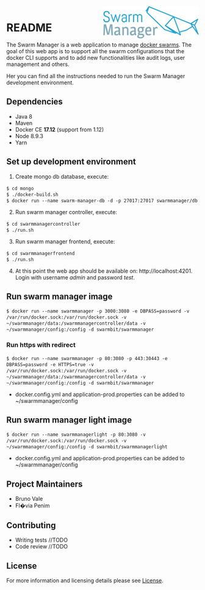 <img align="right" alt="Swarm Manager logo" width="250" src="SwarmManager.png">

# README #

The Swarm Manager is a web application to manage [docker swarms](https://docs.docker.com/engine/swarm/). The goal of this web app is to support all the swarm configurations that the docker CLI supports and to add new functionalities like audit logs, user management and others.

Her you can find all the instructions needed to run the Swarm Manager development environment.

## Dependencies
* Java 8
* Maven
* Docker CE **17.12** (support from 1.12)
* Node 8.9.3
* Yarn

## Set up development environment
1. Create mongo db database, execute:
```
$ cd mongo
$ ./docker-build.sh
$ docker run --name swarm-manager-db -d -p 27017:27017 swarmmanager/db
```
2. Run swarm manager controller, execute:
```
$ cd swarmmanagercontroller
$ ./run.sh
```
3. Run swarm manager frontend, execute:
```
$ cd swarmmanagerfrontend
$ ./run.sh
```
4. At this point the web app should be available on: http://localhost:4201.
Login with username *admin* and password *test*.

## Run swarm manager image
```
$ docker run --name swarmmanager -p 3000:3080 -e DBPASS=password -v /var/run/docker.sock:/var/run/docker.sock -v ~/swarmmanager/data:/swarmmanagercontroller/data -v ~/swarmmanager/config:/config -d swarmbit/swarmmanager
```

### Run https with redirect
```
$ docker run --name swarmmanager -p 80:3080 -p 443:30443 -e DBPASS=password -e HTTPS=true -v /var/run/docker.sock:/var/run/docker.sock -v ~/swarmmanager/data:/swarmmanagercontroller/data -v ~/swarmmanager/config:/config -d swarmbit/swarmmanager
```

* docker.config.yml and application-prod.properties can be added to ~/swarmmanager/config

## Run swarm manager light image
```
$ docker run --name swarmmanagerlight -p 80:3080 -v /var/run/docker.sock:/var/run/docker.sock -v ~/swarmmanager/config:/config -d swarmbit/swarmmanagerlight
```
* docker.config.yml and application-prod.properties can be added to ~/swarmmanager/config

## Project Maintainers
* Bruno Vale
* Fl�via Penim

## Contributing
* Writing tests //TODO
* Code review //TODO

## License
For more information and licensing details please see [License](LICENSE.md).

